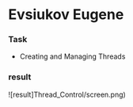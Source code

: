 # Evsiukov Eugene

### Task

* Creating and Managing Threads

### result

![result]Thread_Control/screen.png)
